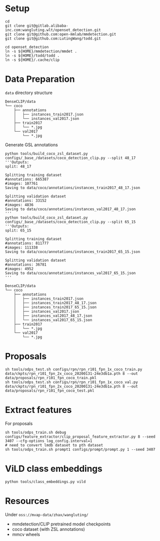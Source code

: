 # Setup

```shell
cd
git clone git@gitlab.alibaba-inc.com:wangluting.wlt/openset_detection.git
git clone git@github.com:open-mmlab/mmdetection.git
git clone git@github.com:LutingWang/todd.git

cd openset_detection
ln -s ${HOME}/mmdetection/mmdet .
ln -s ${HOME}/todd/todd .
ln -s ${HOME}/.cache/clip
```

# Data Preparation

`data` directory structure

```
DenseCLIP/data
└── coco
    ├── annotations
    │   ├── instances_train2017.json
    │   └── instances_val2017.json
    ├── train2017
    │   └── *.jpg
    └── val2017
        └── *.jpg
```

Generate GSL annotations

```shell
python tools/build_coco_zsl_dataset.py configs/_base_/datasets/coco_detection_clip.py --split 48_17
'''Outputs:
split: 48_17

Splitting training dataset
#annotations: 665387
#images: 107761
Saving to data/coco/annotations/instances_train2017_48_17.json

Splitting validation dataset
#annotations: 33152
#images: 4836
Saving to data/coco/annotations/instances_val2017_48_17.json
'''
python tools/build_coco_zsl_dataset.py configs/_base_/datasets/coco_detection_clip.py --split 65_15
'''Outputs:
split: 65_15

Splitting training dataset
#annotations: 811777
#images: 111338
Saving to data/coco/annotations/instances_train2017_65_15.json

Splitting validation dataset
#annotations: 36781
#images: 4952
Saving to data/coco/annotations/instances_val2017_65_15.json
'''
```

```
DenseCLIP/data
└── coco
    ├── annotations
    │   ├── instances_train2017.json
    │   ├── instances_train2017_48_17.json
    │   ├── instances_train2017_65_15.json
    │   ├── instances_val2017.json
    │   ├── instances_val2017_48_17.json
    │   └── instances_val2017_65_15.json
    ├── train2017
    │   └── *.jpg
    └── val2017
        └── *.jpg
```

# Proposals

```shell
sh tools/odps_test.sh configs/rpn/rpn_r101_fpn_1x_coco_train.py data/ckpts/rpn_r101_fpn_2x_coco_20200131-24e3db1a.pth 8 --out data/proposals/rpn_r101_fpn_coco_train.pkl
sh tools/odps_test.sh configs/rpn/rpn_r101_fpn_1x_coco_val.py data/ckpts/rpn_r101_fpn_2x_coco_20200131-24e3db1a.pth 8 --out data/proposals/rpn_r101_fpn_coco_test.pkl
```

# Extract features

For proposals

```shell
sh tools/odps_train.sh debug configs/feature_extractor/clip_proposal_feature_extractor.py 8 --seed 3407 --cfg-options log_config.interval=1
# need to convert lmdb dataset to pth dataset
sh tools/odps_train.sh prompt1 configs/prompt/prompt.py 1 --seed 3407
```

# ViLD class embeddings

```shell
python tools/class_embeddings.py vild
```

# Resources

Under `oss://mvap-data/zhax/wangluting/`

- mmdetection/CLIP pretrained model checkpoints
- coco dataset (with ZSL annotations)
- mmcv wheels
